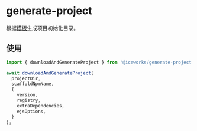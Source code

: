# generate-project

根据[模板](https://github.com/ice-lab/react-materials/tree/master/scaffolds)生成项目初始化目录。

## 使用

```js
import { downloadAndGenerateProject } from '@iceworks/generate-project';

await downloadAndGenerateProject(
  projectDir,
  scaffoldNpmName,
  {
    version,
    registry,
    extraDependencies,
    ejsOptions,
  }
);
```
